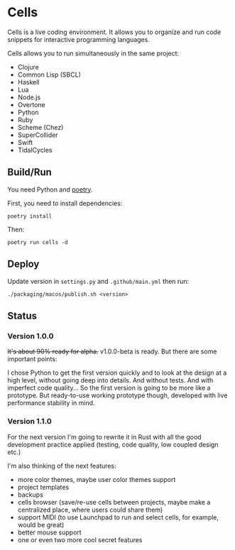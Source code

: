 # Cells

Cells is a live coding environment. It allows you to organize and run code
snippets for interactive programming languages. 

Cells allows you to run simultaneously in the same project:
- Clojure 
- Common Lisp (SBCL)
- Haskell
- Lua
- Node.js
- Overtone
- Python
- Ruby
- Scheme (Chez)
- SuperCollider
- Swift
- TidalCycles




## Build/Run

You need Python and [poetry](https://github.com/sdispater/poetry).

First, you need to install dependencies:
```
poetry install
```

Then:
```
poetry run cells -d
```




## Deploy

Update version in `settings.py` and `.github/main.yml` then run:

```
./packaging/macos/publish.sh <version>
```




## Status

### Version 1.0.0

~~It's about 90% ready for alpha.~~ v1.0.0-beta is ready. But there are some important points:

I chose Python to get the first version quickly and to look at the design
at a high level, without going deep into details. And without tests. And with
imperfect code quality... So the first version is going to be more like a prototype. But ready-to-use
working prototype though, developed with live performance stability in mind.


### Version 1.1.0

For the next version I'm going to rewrite it in Rust with all the good 
development practice applied (testing, code quality, low coupled design etc.)

I'm also thinking of the next features:

- more color themes, maybe user color themes support
- project templates
- backups
- cells browser (save/re-use cells between projects, maybe make a centralized place, where users could share them)
- support MIDI (to use Launchpad to run and select cells, for example, would be great)
- better mouse support
- one or even two more cool secret features
